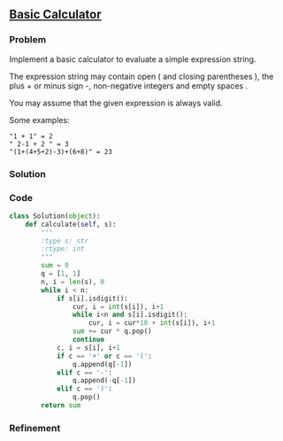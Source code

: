 ## [Basic Calculator](https://leetcode.com/problems/basic-calculator/)

### Problem

Implement a basic calculator to evaluate a simple expression string.

The expression string may contain open ( and closing parentheses ), the plus + or minus sign -, non-negative integers and empty spaces .

You may assume that the given expression is always valid.

Some examples:
```
"1 + 1" = 2
" 2-1 + 2 " = 3
"(1+(4+5+2)-3)+(6+8)" = 23
```

### Solution


### Code

``` Python
class Solution(object):
    def calculate(self, s):
        """
        :type s: str
        :rtype: int
        """
        sum = 0
        q = [1, 1]
        n, i = len(s), 0
        while i < n:
            if s[i].isdigit():
                cur, i = int(s[i]), i+1
                while i<n and s[i].isdigit():
                    cur, i = cur*10 + int(s[i]), i+1
                sum += cur * q.pop()
                continue
            c, i = s[i], i+1
            if c == '+' or c == '(':
                q.append(q[-1])
            elif c == '-':
                q.append(-q[-1])
            elif c == ')':
                q.pop()
        return sum
```

### Refinement
